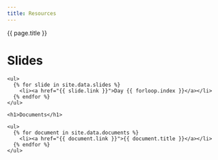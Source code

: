 ```yaml
---
title: Resources
---
```


<div id="resources" class="post container">
  <div class="title">
    {{ page.title }}
  </div>

  <div class="content">
    <h1>Slides</h1>

    <ul>
      {% for slide in site.data.slides %}
        <li><a href="{{ slide.link }}">Day {{ forloop.index }}</a></li>
      {% endfor %}
    </ul>

    <h1>Documents</h1>

    <ul>
      {% for document in site.data.documents %}
        <li><a href="{{ document.link }}">{{ document.title }}</a></li>
      {% endfor %}
    </ul>
  </div>
</div>

